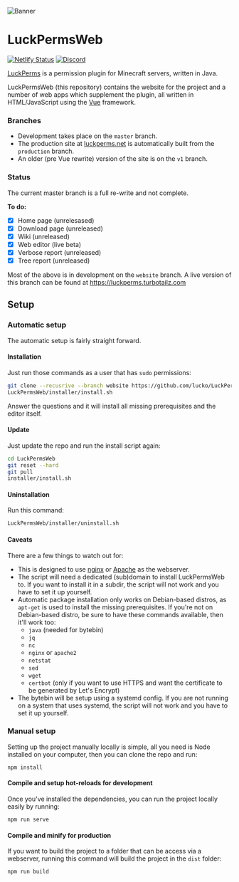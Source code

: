 ![](https://i.imgur.com/ToguFkQ.png "Banner")
# LuckPermsWeb
[![Netlify Status](https://api.netlify.com/api/v1/badges/1858b23b-5dcb-49e3-ad54-45ca005de4e0/deploy-status)](https://app.netlify.com/sites/luckpermseditor/deploys)
[![Discord](https://img.shields.io/discord/241667244927483904.svg?logo=discord&label=)](https://discord.gg/luckperms)

[LuckPerms](https://github.com/lucko/LuckPerms) is a permission plugin for Minecraft servers, written in Java.

LuckPermsWeb (this repository) contains the website for the project and a number of web apps which supplement the plugin, all written in HTML/JavaScript using the [Vue](https://vuejs.org/) framework.

### Branches

* Development takes place on the `master` branch.
* The production site at [luckperms.net](https://luckperms.net/) is automatically built from the `production` branch.
* An older (pre Vue rewrite) version of the site is on the `v1` branch.

### Status

The current master branch is a full re-write and not complete.

**To do:**
- [x] Home page (unrelesased)
- [x] Download page (unreleased)
- [x] Wiki (unreleased)
- [x] Web editor (live beta)
- [x] Verbose report (unreleased)
- [x] Tree report (unreleased)

Most of the above is in development on the `website` branch. A live version of this branch can be found at https://luckperms.turbotailz.com

## Setup

### Automatic setup
The automatic setup is fairly straight forward.

#### Installation
Just run those commands as a user that has `sudo` permissions:

```sh
git clone --recusrive --branch website https://github.com/lucko/LuckPermsWeb.git
LuckPermsWeb/installer/install.sh
```

Answer the questions and it will install all missing prerequisites and the editor itself.

#### Update
Just update the repo and run the install script again:

```sh
cd LuckPermsWeb
git reset --hard
git pull
installer/install.sh
```

#### Uninstallation
Run this command:

```sh
LuckPermsWeb/installer/uninstall.sh
```

#### Caveats
There are a few things to watch out for:

- This is designed to use [nginx](https://www.nginx.com/) or [Apache](https://www.apache.org/) as the webserver.
- The script will need a dedicated (sub)domain to install LuckPermsWeb to. If you want to install it in a subdir, the script will not work and you have to set
  it up yourself.
- Automatic package installation only works on Debian-based distros, as `apt-get` is used to install the missing prerequisites. If you're not on Debian-based
  distro, be sure to have these commands available, then it'll work too:
  - `java` (needed for bytebin)
  - `jq`
  - `nc`
  - `nginx` or `apache2`
  - `netstat`
  - `sed`
  - `wget`
  - `certbot` (only if you want to use HTTPS and want the certificate to be generated by Let's Encrypt)
- The bytebin will be setup using a systemd config. If you are not running on a system that uses systemd, the script will not work and you have to set it up
  yourself.

### Manual setup
Setting up the project manually locally is simple, all you need is Node installed on your computer, then you can clone the repo and run:
```
npm install
```

#### Compile and setup hot-reloads for development
Once you've installed the dependencies, you can run the project locally easily by running:
```
npm run serve
```

#### Compile and minify for production
If you want to build the project to a folder that can be access via a webserver, running this command will build the project in the `dist` folder:
```
npm run build
```
